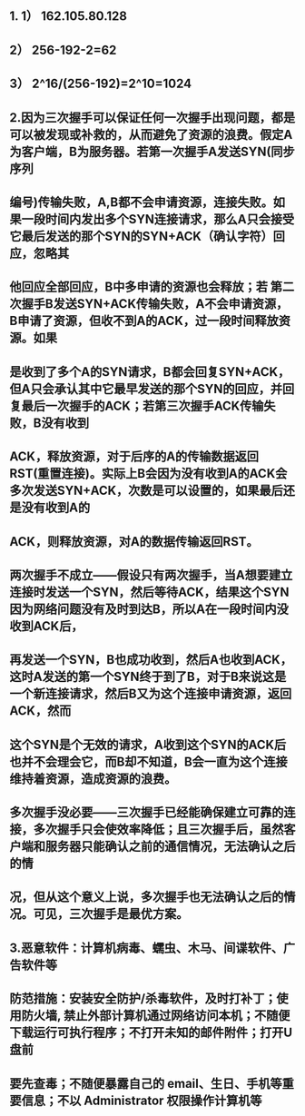 ## 1. 1） 162.105.80.128

## 2） 256-192-2=62

## 3） 2^16/(256-192)=2^10=1024

## 2.因为三次握手可以保证任何一次握手出现问题，都是可以被发现或补救的，从而避免了资源的浪费。假定A为客户端，B为服务器。若第一次握手A发送SYN(同步序列

## 编号)传输失败，A,B都不会申请资源，连接失败。如果一段时间内发出多个SYN连接请求，那么A只会接受它最后发送的那个SYN的SYN+ACK（确认字符）回应，忽略其

## 他回应全部回应，B中多申请的资源也会释放；若 第二次握手B发送SYN+ACK传输失败，A不会申请资源，B申请了资源，但收不到A的ACK，过一段时间释放资源。如果

## 是收到了多个A的SYN请求，B都会回复SYN+ACK，但A只会承认其中它最早发送的那个SYN的回应，并回复最后一次握手的ACK；若第三次握手ACK传输失败，B没有收到

## ACK，释放资源，对于后序的A的传输数据返回RST(重置连接)。实际上B会因为没有收到A的ACK会多次发送SYN+ACK，次数是可以设置的，如果最后还是没有收到A的

## ACK，则释放资源，对A的数据传输返回RST。

## 两次握手不成立——假设只有两次握手，当A想要建立连接时发送一个SYN，然后等待ACK，结果这个SYN因为网络问题没有及时到达B，所以A在一段时间内没收到ACK后，

## 再发送一个SYN，B也成功收到，然后A也收到ACK，这时A发送的第一个SYN终于到了B，对于B来说这是一个新连接请求，然后B又为这个连接申请资源，返回ACK，然而

## 这个SYN是个无效的请求，A收到这个SYN的ACK后也并不会理会它，而B却不知道，B会一直为这个连接维持着资源，造成资源的浪费。

## 多次握手没必要——三次握手已经能确保建立可靠的连接，多次握手只会使效率降低；且三次握手后，虽然客户端和服务器只能确认之前的通信情况，无法确认之后的情

## 况，但从这个意义上说，多次握手也无法确认之后的情况。可见，三次握手是最优方案。

## 3.恶意软件：计算机病毒、蠕虫、木马、间谍软件、广告软件等

## 防范措施：安装安全防护/杀毒软件，及时打补丁；使用防火墙, 禁止外部计算机通过网络访问本机；不随便下载运行可执行程序；不打开未知的邮件附件；打开U盘前

## 要先查毒；不随便暴露自己的 email、生日、手机等重要信息；不以 Administrator 权限操作计算机等
